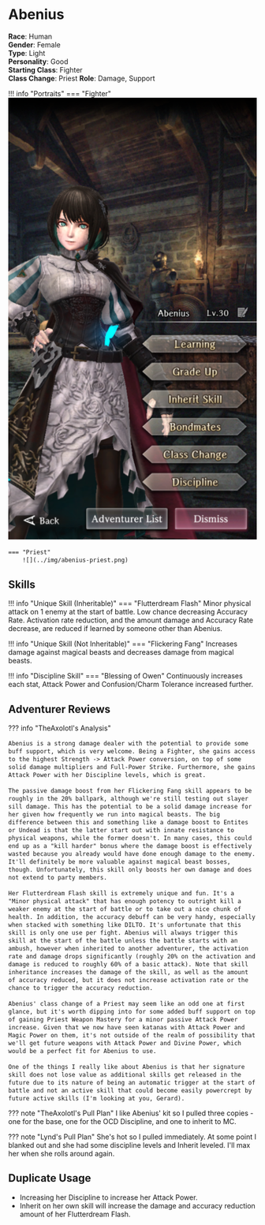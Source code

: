 # Abenius

**Race**: Human  
**Gender**: Female  
**Type**: Light  
**Personality**: Good  
**Starting Class**: Fighter  
**Class Change**: Priest 
**Role**: Damage, Support

!!! info "Portraits"
    === "Fighter"
        ![](../img/abenius-fighter.png)

    === "Priest"
        ![](../img/abenius-priest.png)

## Skills

!!! info "Unique Skill (Inheritable)"
    === "Flutterdream Flash"
        Minor physical attack on 1 enemy at the start of battle. Low chance decreasing Accuracy Rate. Activation rate reduction, and the amount damage and Accuracy Rate decrease, are reduced if learned by someone other than Abenius.

!!! info "Unique Skill (Not Inheritable)"
    === "Flickering Fang"
        Increases damage against magical beasts and decreases damage from magical beasts.

!!! info "Discipline Skill"
    === "Blessing of Owen"
        Continuously increases each stat, Attack Power and Confusion/Charm Tolerance increased further.

## Adventurer Reviews

??? info "TheAxolotl's Analysis"

    Abenius is a strong damage dealer with the potential to provide some buff support, which is very welcome. Being a Fighter, she gains access to the highest Strength -> Attack Power conversion, on top of some solid damage multipliers and Full-Power Strike. Furthermore, she gains Attack Power with her Discipline levels, which is great.

    The passive damage boost from her Flickering Fang skill appears to be roughly in the 20% ballpark, although we're still testing out slayer sill damage. This has the potential to be a solid damage increase for her given how frequently we run into magical beasts. The big difference between this and something like a damage boost to Entites or Undead is that the latter start out with innate resistance to physical weapons, while the former doesn't. In many cases, this could end up as a "kill harder" bonus where the damage boost is effectively wasted because you already would have done enough damage to the enemy. It'll definitely be more valuable against magical beast bosses, though. Unfortunately, this skill only boosts her own damage and does not extend to party members.
    
    Her Flutterdream Flash skill is extremely unique and fun. It's a "Minor physical attack" that has enough potency to outright kill a weaker enemy at the start of battle or to take out a nice chunk of health. In addition, the accuracy debuff can be very handy, especially when stacked with something like DILTO. It's unfortunate that this skill is only one use per fight. Abenius will always trigger this skill at the start of the battle unless the battle starts with an ambush, however when inherited to another adventurer, the activation rate and damage drops significantly (roughly 20% on the activation and damage is reduced to roughly 60% of a basic attack). Note that skill inheritance increases the damage of the skill, as well as the amount of accuracy reduced, but it does not increase activation rate or the chance to trigger the accuracy reduction.

    Abenius' class change of a Priest may seem like an odd one at first glance, but it's worth dipping into for some added buff support on top of gaining Priest Weapon Mastery for a minor passive Attack Power increase. Given that we now have seen katanas with Attack Power and Magic Power on them, it's not outside of the realm of possibility that we'll get future weapons with Attack Power and Divine Power, which would be a perfect fit for Abenius to use.

    One of the things I really like about Abenius is that her signature skill does not lose value as additional skills get released in the future due to its nature of being an automatic trigger at the start of battle and not an active skill that could become easily powercrept by future active skills (I'm looking at you, Gerard).

??? note "TheAxolotl's Pull Plan"
    I like Abenius' kit so I pulled three copies - one for the base, one for the OCD Discipline, and one to inherit to MC.

??? note "Lynd's Pull Plan"
    She's hot so I pulled immediately. At some point I blanked out and she had some discipline levels and Inherit leveled. I'll max her when she rolls around again.
    
## Duplicate Usage

* Increasing her Discipline to increase her Attack Power.
* Inherit on her own skill will increase the damage and accuracy reduction amount of her Flutterdream Flash.